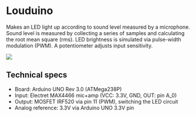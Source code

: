 # Louduino

Makes an LED light up according to sound level measured by a microphone. Sound level is measured by collecting a series of samples and calculating the root mean square (rms). LED brightness is simulated via pulse-width modulation (PWM). A potentiometer adjusts input sensitivity.

![](louduino_demonstration.gif)

## Technical specs

* Board:  Arduino UNO Rev 3.0 (ATMega238P)
* Input:  Electret MAX4466 mic+amp (VCC: 3.3V, GND, OUT: pin A_0)
* Output: MOSFET IRF520 via pin 11 (PWM), switching the LED circuit
* Analog reference: 3.3V via Arduino UNO 3.3V pin 
